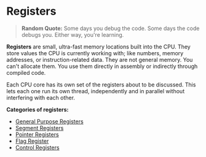 # Registers

> **Random Quote:** Some days you debug the code. Some days the code debugs you. Either way, you're learning.

**Registers** are small, ultra-fast memory locations built into the CPU. They store values the CPU is currently working with; like numbers, memory addresses, or instruction-related data. They are not general memory. You can't allocate them. You use them directly in assembly or indirectly through compiled code.

Each CPU core has its own set of the registers about to be discussed. This lets each one run its own thread, independently and in parallel without interfering with each other.

**Categories of registers:**
+ [General Purpose Registers](./03_general_purpose_registers.md)
+ [Segment Registers](./04_segment_registers.md)
+ [Pointer Registers](./05_pointer_registers.md)
+ [Flag Register](./06_flag_register.md)
+ [Control Registers](./07_control_registers.md)